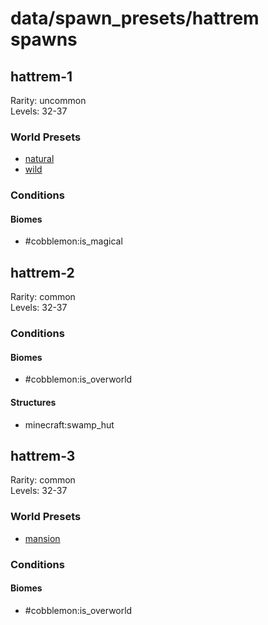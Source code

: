 # data/spawn_presets/hattrem spawns  
  
## hattrem-1  
Rarity: uncommon  
Levels: 32-37  
  
### World Presets  
* [natural](/data/world_presets/natural.md)  
* [wild](/data/world_presets/wild.md)  
  
### Conditions  
  
#### Biomes  
  * #cobblemon:is_magical
  
  
## hattrem-2  
Rarity: common  
Levels: 32-37  
  
### Conditions  
  
#### Biomes  
  * #cobblemon:is_overworld
  
  
#### Structures  
  * minecraft:swamp_hut
  
  
## hattrem-3  
Rarity: common  
Levels: 32-37  
  
### World Presets  
* [mansion](/data/world_presets/mansion.md)  
  
### Conditions  
  
#### Biomes  
  * #cobblemon:is_overworld
  
